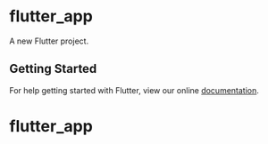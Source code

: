 # flutter_app

A new Flutter project.

## Getting Started

For help getting started with Flutter, view our online
[documentation](https://flutter.io/).
# flutter_app
